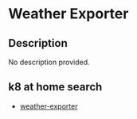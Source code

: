 # Weather Exporter

## Description

No description provided.

## k8 at home search

- [weather-exporter](https://nanne.dev/k8s-at-home-search/#/weather-exporter)
